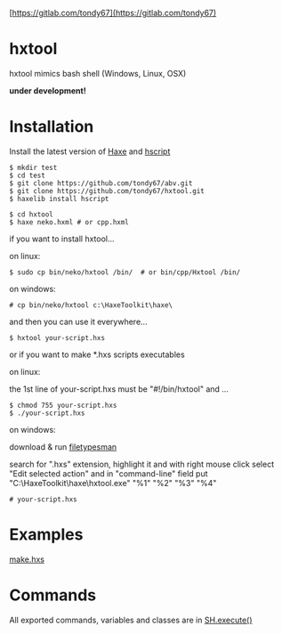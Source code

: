 [https://gitlab.com/tondy67](https://gitlab.com/tondy67)

hxtool
=======

hxtool mimics bash shell (Windows, Linux, OSX)

**under development!**

Installation
============
Install the latest version of [Haxe](http://www.haxe.org/download) and [hscript](http://lib.haxe.org/p/hscript/)

	$ mkdir test
	$ cd test
    $ git clone https://github.com/tondy67/abv.git
    $ git clone https://github.com/tondy67/hxtool.git
    $ haxelib install hscript
    
    $ cd hxtool
    $ haxe neko.hxml # or cpp.hxml

if you want to install hxtool...

on linux:
	
	$ sudo cp bin/neko/hxtool /bin/  # or bin/cpp/Hxtool /bin/
	
on windows:

	# cp bin/neko/hxtool c:\HaxeToolkit\haxe\
	
and then you can use it everywhere...
	
	$ hxtool your-script.hxs
	
or if you want to make *.hxs scripts executables

on linux:
	
the 1st line of your-script.hxs must be "#!/bin/hxtool" and ...

	$ chmod 755 your-script.hxs
	$ ./your-script.hxs 
	
on windows:

download & run [filetypesman](http://www.nirsoft.net/utils/file_types_manager.html)

search for ".hxs" extension, highlight it and with right mouse click select "Edit selected action"
and in "command-line" field put "C:\HaxeToolkit\haxe\hxtool.exe" "%1" "%2" "%3"  "%4"


	# your-script.hxs 

Examples
========

[make.hxs](https://github.com/tondy67/Snake/blob/master/make.hxs)
	
Commands
========

All exported commands, variables and classes are in
[SH.execute()](https://github.com/tondy67/abv/blob/master/abv/io/SH.hx)
    
